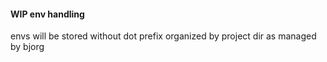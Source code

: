 #### WIP env handling

envs will be stored without dot prefix organized by project dir as managed by bjorg

